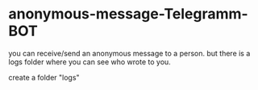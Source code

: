 # anonymous-message-Telegramm-BOT
you can receive/send an anonymous message to a person. but there is a logs folder where you can see who wrote to you.

create a folder "logs"
